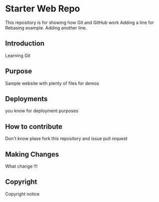 # Starter Web Repo

This repository is for showing how Git and GitHub work
Adding a line for Rebasing example. Adding another line.


## Introduction

Learning Git

## Purpose

Sample website with plenty of files for demos


## Deployments

you know for deployment purposes

## How to contribute
Don't know plase fork this repository and issue pull request


## Making Changes
What change !!!

## Copyright
Copyright notice